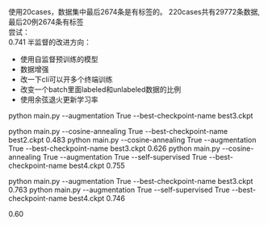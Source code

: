 使用20cases，数据集中最后2674条是有标签的。
220cases共有29772条数据,最后20例2674条有标签  
尝试：  
0.741
半监督的改进方向：
+ 使用自监督预训练的模型
+ 数据增强
+ 改一下cli可以开多个终端训练
+ 改变一个batch里面labeled和unlabeled数据的比例
+ 使用余弦退火更新学习率

python main.py --augmentation True --best-checkpoint-name best3.ckpt

python main.py --cosine-annealing True --best-checkpoint-name best2.ckpt  0.483
python main.py --cosine-annealing True --augmentation True --best-checkpoint-name best3.ckpt      0.626
python main.py --cosine-annealing True --augmentation True --self-supervised True --best-checkpoint-name best4.ckpt    0.755


python main.py --augmentation True --best-checkpoint-name best3.ckpt   0.763
python main.py --augmentation True --self-supervised True --best-checkpoint-name best4.ckpt   0.746


0.60
